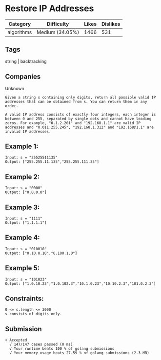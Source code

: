 # Restore IP Addresses

| Category   | Difficulty      | Likes | Dislikes |
|------------|-----------------|-------|----------|
| algorithms | Medium (34.05%) | 1466  | 531      |

## Tags
string | backtracking

## Companies
Unknown
```
Given a string s containing only digits, return all possible valid IP addresses that can be obtained from s. You can return them in any order.

A valid IP address consists of exactly four integers, each integer is between 0 and 255, separated by single dots and cannot have leading zeros. For example, "0.1.2.201" and "192.168.1.1" are valid IP addresses and "0.011.255.245", "192.168.1.312" and "192.168@1.1" are invalid IP addresses. 
```

## Example 1:
```
Input: s = "25525511135"
Output: ["255.255.11.135","255.255.111.35"]
```
## Example 2:
```
Input: s = "0000"
Output: ["0.0.0.0"]
```
## Example 3:
```
Input: s = "1111"
Output: ["1.1.1.1"]
```
## Example 4:
```
Input: s = "010010"
Output: ["0.10.0.10","0.100.1.0"]
```
## Example 5:
```
Input: s = "101023"
Output: ["1.0.10.23","1.0.102.3","10.1.0.23","10.10.2.3","101.0.2.3"]
```

## Constraints:
```
0 <= s.length <= 3000
s consists of digits only.
```

## Submission
```
√ Accepted
  √ 147/147 cases passed (0 ms)
  √ Your runtime beats 100 % of golang submissions
  √ Your memory usage beats 27.59 % of golang submissions (2.3 MB)
```